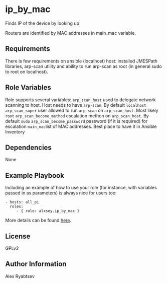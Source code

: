 ip_by_mac
=========

Finds IP of the device by looking up 

Routers are identified by MAC addresses in main_mac variable.

Requirements
------------

There is few requirements on ansible (localhost) host: installed JMESPath libraries, 
arp-scan utility and ability to run arp-scan as root (in general sudo to root on localhost).

Role Variables
--------------
Role supports several variables:
`arp_scan_host` used to delegate network scanning to host. Host needs to have `arp-scan`. By default `localhost`
`arp_scan_super` user allowed to run `arp-scan` on `arp_scan_host`. Most likely `root`
`arp_scan_become_method` escalation methon on `arp_scan_host`. By default `sudo`
`arp_scan_become_password` password (if it is required) for escalation
`main_mac`list of MAC addresses. Best place to have it in Ansible Inventory

Dependencies
------------
None

Example Playbook
----------------

Including an example of how to use your role (for instance, with variables passed in as parameters) is always nice for users too:

    - hosts: all_pi
      roles:
         - { role: alxsey.ip_by_mac }
         
More details can be found [here](example/).

License
-------

GPLv2

Author Information
------------------

Alex Ryabtsev

